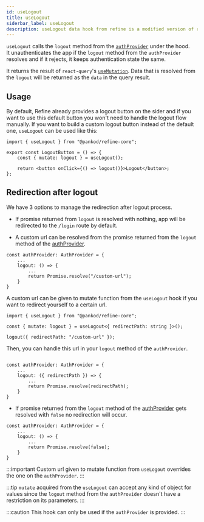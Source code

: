 ```yaml
---
id: useLogout
title: useLogout
siderbar_label: useLogout
description: useLogout data hook from refine is a modified version of react-query's useMutation for unauthentication.
---
```


`useLogout` calls the `logout` method from the [`authProvider`](/core/providers/auth-provider.md) under the hood.  
It unauthenticates the app if the `logout` method from the `authProvider` resolves and if it rejects, it keeps authentication state the same.

It returns the result of `react-query`'s [`useMutation`](https://react-query.tanstack.com/reference/useMutation).
Data that is resolved from the `logout` will be returned as the `data` in the query result.

## Usage

By default, Refine already provides a logout button on the sider and if you want to use this default button you won't need to handle the logout flow manually.
If you want to build a custom logout button instead of the default one, `useLogout` can be used like this:

```tsx title="components/customLogoutButton"
import { useLogout } from "@pankod/refine-core";

export const LogoutButton = () => {
    const { mutate: logout } = useLogout();

    return <button onClick={() => logout()}>Logout</button>;
};
```

## Redirection after logout

We have 3 options to manage the redirection after logout process.

-   If promise returned from `logout` is resolved with nothing, app will be redirected to the `/login` route by default.

-   A custom url can be resolved from the promise returned from the `logout` method of the [authProvider](/core/providers/auth-provider.md).

```tsx
const authProvider: AuthProvider = {
    ...
    logout: () => {
        ...
        return Promise.resolve("/custom-url");
    }
}
```

A custom url can be given to mutate function from the `useLogout` hook if you want to redirect yourself to a certain url.

```tsx
import { useLogout } from "@pankod/refine-core";

const { mutate: logout } = useLogout<{ redirectPath: string }>();

logout({ redirectPath: "/custom-url" });
```

Then, you can handle this url in your `logout` method of the `authProvider`.

```tsx

const authProvider: AuthProvider = {
    ...
    logout: ({ redirectPath }) => {
        ...
        return Promise.resolve(redirectPath);
    }
}

```

-   If promise returned from the `logout` method of the [authProvider](/core/providers/auth-provider.md) gets resolved with `false` no redirection will occur.

```tsx
const authProvider: AuthProvider = {
    ...
    logout: () => {
        ...
        return Promise.resolve(false);
    }
}
```

:::important
Custom url given to mutate function from `useLogout` overrides the one on the `authProvider`.
:::

:::tip
`mutate` acquired from the `useLogout` can accept any kind of object for values since the `logout` method from the `authProvider` doesn't have a restriction on its parameters.
:::

:::caution
This hook can only be used if the `authProvider` is provided.
:::
